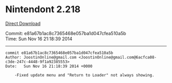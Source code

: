 # Nintendont 2.218
[Direct Download](./Nintendont.zip)

Commit: e81a67b1ac8c7365468e057ba1d047cfea510a5b  
Time: Sun Nov 16 21:18:39 2014   

-----

```
commit e81a67b1ac8c7365468e057ba1d047cfea510a5b
Author: JoostinOnline@gmail.com <JoostinOnline@gmail.com@6acfca08-c3de-247c-4448-9f1a92385553>
Date:   Sun Nov 16 21:18:39 2014 +0000

    -Fixed update menu and "Return to Loader" not always showing.
```
